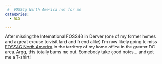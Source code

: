 ```yaml
---
 #  FOSS4g North America not for me
categories:
  - GIS

---
```

After missing the International FOSS4G in Denver (one of my former homes and a great excuse to visit land and friend alike) I&#8217;m now likely going to miss <a href="http://foss4g-na.org/" target="_blank">FOSS4G North America</a> in the territory of my home office in the greater DC area. Argg, this totally bums me out. Somebody take good notes&#8230; and get me a T-shirt!
